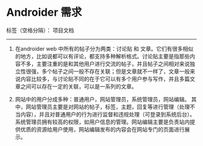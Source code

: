 # Androider 需求

标签（空格分隔）： 项目文档

---

1. 在androider web 中所有的帖子分为两类：讨论贴 和 文章。它们有很多相似的地方，比如说都可以有评论，都支持多种解析格式。讨论贴主要是指那些内容不多，主要注重的是和其他用户进行交流的帖子，并且帖子之间相对来说独立性很强，多个帖子之间一般不存在关联；但是文章就不一样了，文章一般来说内容比较多，与讨论贴不同的在于它可以有多个用户参与写作，并且多篇文章之间可以存在一定的关联，可以是一系列的文章。

2. 网站中的用户分成多种：普通用户，网站管理员，系统管理员，网站编辑。
其中，网站管理员主要是对网站的帖子，标签，主题，回复等进行管理（处理不当内容），并且对普通用户的行为进行监督和违规处理（可登录到系统后台）。系统管理员拥有较高的权限，如用户信息的管理。网站编辑主要是负责站内提供优质的资源给用户使用，网站编辑发布的内容会在网站专门的页面进行展示。
